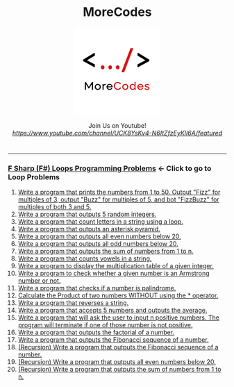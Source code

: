 <h1 align="center">MoreCodes</h1>
<p align="center"> 
  <img src="/morecodescir.png"/>
</p>

<p align="center">
Join Us on Youtube! <br/>
<i><u>https://www.youtube.com/channel/UCK8YsKv4-N6ItZfzEyKlI6A/featured</u></i>
</p>

#

- - - -
### [F Sharp (F#) Loops Programming Problems](../Loops/) <- Click to go to Loop Problems

1. <a href="https://github.com/ArjunAranetaCodes/MoreCodes-FSharp/blob/master/Loops/problem1.fs" target="_blank">Write a program that prints the numbers from 1 to 50. Output "Fizz" for multiples of 3, output "Buzz" for multiples of 5, and bot "FizzBuzz" for multiples of both 3 and 5.</a>
2. <a href="https://github.com/ArjunAranetaCodes/MoreCodes-FSharp/blob/master/Loops/problem2.fs" target="_blank">Write a program that outputs 5 random integers.</a>
3. <a href="https://github.com/ArjunAranetaCodes/MoreCodes-FSharp/blob/master/Loops/problem3.fs" target="_blank">Write a program that count letters in a string using a loop.</a>
4. <a href="https://github.com/ArjunAranetaCodes/MoreCodes-FSharp/blob/master/Loops/problem4.fs" target="_blank">Write a program that outputs an asterisk pyramid.</a>
5. <a href="https://github.com/ArjunAranetaCodes/MoreCodes-FSharp/blob/master/Loops/problem5.fs" target="_blank">Write a program that outputs all even numbers below 20.</a>
6. <a href="https://github.com/ArjunAranetaCodes/MoreCodes-FSharp/blob/master/Loops/problem6.fs" target="_blank">Write a program that outputs all odd numbers below 20.</a>
7. <a href="https://github.com/ArjunAranetaCodes/MoreCodes-FSharp/blob/master/Loops/problem7.fs" target="_blank">Write a program that outputs the sum of numbers from 1 to n.</a>
8. <a href="https://github.com/ArjunAranetaCodes/MoreCodes-FSharp/blob/master/Loops/problem8.fs" target="_blank">Write a program that counts vowels in a string.</a>
9. <a href="https://github.com/ArjunAranetaCodes/MoreCodes-FSharp/blob/master/Loops/problem9.fs" target="_blank">Write a program to display the multiplication table of a given integer.</a>
10. <a href="https://github.com/ArjunAranetaCodes/MoreCodes-FSharp/blob/master/Loops/problem10.fs" target="_blank">Write a program to check whether a given number is an Armstrong number or not.</a>
11. <a href="https://github.com/ArjunAranetaCodes/MoreCodes-FSharp/blob/master/Loops/problem11.fs" target="_blank">Write a program that checks if a number is palindrome.</a>
12. <a href="https://github.com/ArjunAranetaCodes/MoreCodes-FSharp/blob/master/Loops/problem12.fs" target="_blank">Calculate the Product of two numbers WITHOUT using the * operator.</a>
13. <a href="https://github.com/ArjunAranetaCodes/MoreCodes-FSharp/blob/master/Loops/problem13.fs" target="_blank">Write a program that reverses a string.</a>
14. <a href="https://github.com/ArjunAranetaCodes/MoreCodes-FSharp/blob/master/Loops/problem14.fs" target="_blank">Write a program that accepts 5 numbers and outputs the average.</a>
15. <a href="https://github.com/ArjunAranetaCodes/MoreCodes-FSharp/blob/master/Loops/problem15.fs" target="_blank">Write a program that will ask the user to input n positive numbers. The program will terminate if one of those number is not positive.</a>
16. <a href="https://github.com/ArjunAranetaCodes/MoreCodes-FSharp/blob/master/Loops/problem16.fs" target="_blank">Write a program that outputs the factorial of a number.</a>
17. <a href="https://github.com/ArjunAranetaCodes/MoreCodes-FSharp/blob/master/Loops/problem17.fs" target="_blank">Write a program that outputs the Fibonacci sequence of a number.</a>
18. <a href="https://github.com/ArjunAranetaCodes/MoreCodes-FSharp/blob/master/Loops/problem18.fs" target="_blank">(Recursion) Write a program that outputs the Fibonacci sequence of a number.</a>
19. <a href="https://github.com/ArjunAranetaCodes/MoreCodes-FSharp/blob/master/Loops/problem19.fs" target="_blank">(Recursion) Write a program that outputs all even numbers below 20.</a>
20. <a href="https://github.com/ArjunAranetaCodes/MoreCodes-FSharp/blob/master/Loops/problem20.fs" target="_blank">(Recursion) Write a program that outputs the sum of numbers from 1 to n.</a>
